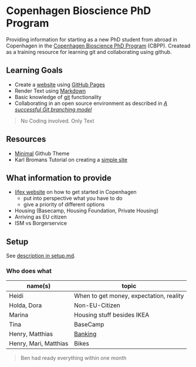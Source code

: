 # Copenhagen Bioscience PhD Program

Providing information for starting as a new PhD student from abroad in Copenhagen in the [Copenhagen Bioscience PhD Program](https://cphbiosciencephd.org/) (CBPP). Createad as a training resource for learning git and collaborating using github.

## Learning Goals
- Create a [website](https://enryh.github.io/cbpp_info/) using [GitHub Pages](https://pages.github.com/)
- Render Text using [Markdown](https://guides.github.com/features/mastering-markdown/)
- Basic knowledge of [git](https://git-scm.com/) functionality
- Collaborating in an open source environment as described in [_A successful Git branching model_](https://nvie.com/posts/a-successful-git-branching-model/)

> No Coding involved. Only Text

## Resources
- [Minimal](https://github.com/pages-themes/minimal) Github Theme
- Karl Bromans Tutorial on creating a [simple site](https://github.com/kbroman/simple_site)

## What information to provide
- [lifex website](https://www.joinlifex.com/copenhagen/moving-to-copenhagen-denmark) on how to get started in Copenhagen
  - put into perspective what you have to do
  - give a priority of different options
- Housing (Basecamp, Housing Foundation, Private Housing)
- Arriving as EU citizen
- ISM vs Borgerservice

## Setup
See [description in setup.md](setup.md).

### Who does what

name(s)     | topic
---         | ---
Heidi       | When to get money, expectation, reality
Holda, Dora | Non-EU-Citizen
Marina      | Housing stuff besides IKEA
Tina        | BaseCamp
Henry, Matthias | [Banking](banks.md)
Henry, Mari, Matthias | Bikes


> Ben had ready everything within one month